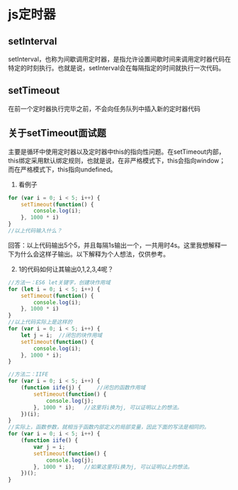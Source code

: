 # js定时器

## setInterval
setInterval，也称为间歇调用定时器，是指允许设置间歇时间来调用定时器代码在特定的时刻执行。也就是说，setInterval会在每隔指定的时间就执行一次代码。

## setTimeout
在前一个定时器执行完毕之前，不会向任务队列中插入新的定时器代码


## 关于setTimeout面试题

主要是循环中使用定时器以及定时器中this的指向性问题。在setTimeout内部，this绑定采用默认绑定规则，也就是说，在非严格模式下，this会指向window；而在严格模式下，this指向undefined。


1. 看例子

```js
for (var i = 0; i < 5; i++) {
    setTimeout(function() {
        console.log(i);
    }, 1000 * i)
}
//以上代码输入什么？
```

回答：以上代码输出5个5，并且每隔1s输出一个，一共用时4s。这里我想解释一下为什么会这样子输出。以下解释为个人想法，仅供参考。

2. 1的代码如何让其输出0,1,2,3,4呢？

```js
//方法一：ES6 let关键字，创建块作用域
for (let i = 0; i < 5; i++) {
    setTimeout(function() {
        console.log(i);
    }, 1000 * i)
}
//以上代码实际上是这样的
for (var i = 0; i < 5; i++) {
    let j = i;  //闭包的块作用域
    setTimeout(function() {
        console.log(i);
    }, 1000 * i);
}

//方法二：IIFE
for (var i = 0; i < 5; i++) {
    (function iife(j) {     //闭包的函数作用域
        setTimeout(function() {
            console.log(j);
        }, 1000 * i);   //这里将i换为j, 可以证明以上的想法。
    })(i);
}
//实际上，函数参数，就相当于函数内部定义的局部变量，因此下面的写法是相同的。
for (var i = 0; i < 5; i++) {
    (function iife() {
        var j = i;
        setTimeout(function() {
            console.log(j);
        }, 1000 * i);   //如果这里将i换为j, 可以证明以上的想法。
    })();
}
```